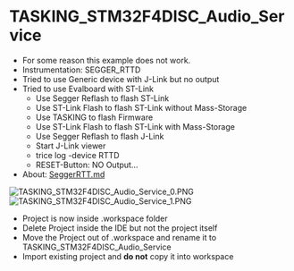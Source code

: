 # TASKING_STM32F4DISC_Audio_Service

- For some reason this example does not work.
- Instrumentation: SEGGER_RTTD
- Tried to use Generic device with J-Link but no output
- Tried to use Evalboard with ST-Link
  - Use Segger Reflash to flash ST-Link
  - Use ST-Link Flash to flash ST-Link without Mass-Storage
  - Use TASKING to flash Firmware
  - Use ST-Link Flash to flash ST-Link with Mass-Storage
  - Use Segger Reflash to flash J-Link
  - Start J-Link viewer
  - trice log -device RTTD
  - RESET-Button: NO Output...
- About: [SeggerRTT.md](SeggerRTT.md)

![TASKING_STM32F4DISC_Audio_Service_0.PNG](./README.media/TASKING_STM32F4DISC_Audio_Service_0.PNG)
![TASKING_STM32F4DISC_Audio_Service_1.PNG](./README.media/TASKING_STM32F4DISC_Audio_Service_1.PNG)
- Project is now inside .workspace folder
- Delete Project inside the IDE but not the project itself
- Move the Project out of .workspace and rename it to TASKING_STM32F4DISC_Audio_Service
- Import existing project and **do not** copy it into workspace
